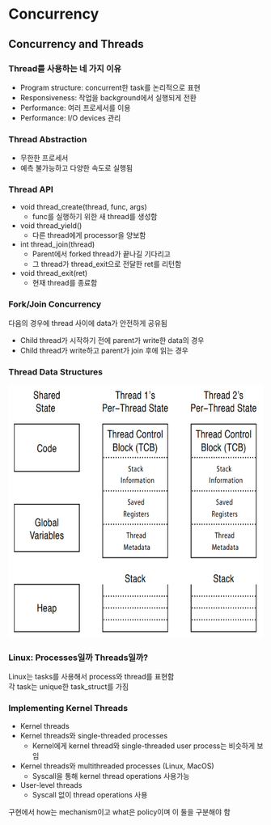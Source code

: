 # Concurrency
## Concurrency and Threads
### Thread를 사용하는 네 가지 이유
- Program structure: concurrent한 task를 논리적으로 표현
- Responsiveness: 작업을 background에서 실행되게 전환
- Performance: 여러 프로세서를 이용
- Performance: I/O devices 관리

### Thread Abstraction
- 무한한 프로세서
- 예측 불가능하고 다양한 속도로 실행됨

### Thread API
- void thread_create(thread, func, args)
    - func를 실행하기 위한 새 thread를 생성함
- void thread_yield()
    - 다른 thread에게 processor을 양보함
- int thread_join(thread)
    - Parent에서 forked thread가 끝나길 기다리고
    - 그 thread가 thread_exit으로 전달한 ret를 리턴함
- void thread_exit(ret)
    - 현재 thread를 종료함

### Fork/Join Concurrency  
다음의 경우에 thread 사이에 data가 안전하게 공유됨
- Child thread가 시작하기 전에 parent가 write한 data의 경우
- Child thread가 write하고 parent가 join 후에 읽는 경우

### Thread Data Structures
<img src = "https://github.com/eomhs/TIL/blob/main/figures/Thread%20Structure.PNG" width="600" height="500"/>

### Linux: Processes일까 Threads일까?
Linux는 tasks를 사용해서 process와 thread를 표현함  
각 task는 unique한 task_struct를 가짐

### Implementing Kernel Threads
- Kernel threads
- Kernel threads와 single-threaded processes
    - Kernel에게 kernel thread와 single-threaded user process는 비슷하게 보임
- Kernel threads와 multithreaded processes (Linux, MacOS)
    - Syscall을 통해 kernel thread operations 사용가능
- User-level threads
    - Syscall 없이 thread operations 사용

구현에서 how는 mechanism이고 what은 policy이며 이 둘을 구분해야 함
